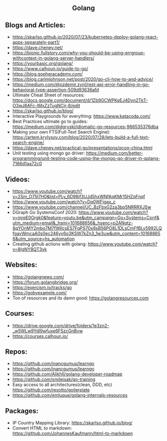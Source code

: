 <h2 align="center"> Golang </h2>

## Blogs and Articles:
 * https://skarlso.github.io/2020/07/23/kubernetes-deploy-golang-react-apps-separately-part1/
 * https://dave.cheney.net/
 * https://bionic.fullstory.com/why-you-should-be-using-errgroup-withcontext-in-golang-server-handlers/
 * https://yourbasic.org/golang/
 * https://www.calhoun.io/guide-to-go/
 * https://blog.gopheracademy.com/
 * https://blog.carlmjohnson.net/post/2020/go-cli-how-to-and-advice/
 * https://medium.com/@ozdemir.zynl/rest-api-error-handling-in-go-behavioral-type-assertion-509d93636afd
 * Ultimate Cheat Sheet of resources: https://docs.google.com/document/d/1Zb9GCWPKeEJ4Dyn2TkT-O3wJ8AFc-IMxZzTugNCjr-8/edit
 * https://skarlso.github.io/blog/
 * Interactive Playgrounds for everything: https://www.katacoda.com/
 * Best Practices ultimate go to guides: https://medium.com/@dgryski/idiomatic-go-resources-966535376dba
 * Making your own FTS(Full-Text Search Engine): https://artem.krylysov.com/blog/2020/07/28/lets-build-a-full-text-search-engine/
 * https://dave.cheney.net/practical-go/presentations/qcon-china.html
 * Unit testing using mongo go driver: https://medium.com/better-programming/unit-testing-code-using-the-mongo-go-driver-in-golang-7166d1aa72c0

## Videos:
 * https://www.youtube.com/watch?v=2Sm_O75I7H0&list=PLy_6D98if3UJd5hxWNfAqKMr15HZqFnqf
 * https://www.youtube.com/watch?v=Dq0WFigax_c
 * https://www.youtube.com/channel/UC_BzFbxG2za3bp5NRRRXJSw
 * DGraph Go SystemsConf 2020: https://www.youtube.com/watch?v=inrqE0Grgk0&feature=youtu.be&utm_campaign=Go+Systems+Conf&utm_medium=email&_hsmi=101688656&_hsenc=p2ANqtz-8qYOnMY2mbo7M7fWIlcsES7FqPS70x8sB56PO8L1DLsCmFfBLv5992LQfgavWmcaA0s0ec246yv6o3KSW7kZn3_1w3uw&utm_content=101688656&utm_source=hs_automation
 * Creating github actions with golang: https://www.youtube.com/watch?v=8IgNY8QT3vk

## Websites:
 * https://golangnews.com/
 * https://forum.golangbridge.org/
 * https://exercism.io/tracks/go
 * https://gobyexample.com/
 * Ton of resources and its damn good: https://golangresources.com

## Courses:
 * https://drive.google.com/drive/folders/1e3zn2-_w5WLw9YdI9wfuxe6FSzcGnBvw
 * https://courses.calhoun.io/

## Repos:
 * https://github.com/inancgumus/learngo
 * https://github.com/inancgumus/learngo
 * https://github.com/Alikhll/golang-developer-roadmap
 * https://github.com/smileisak/go-training
 * Easy access to all architectures(clean, DDD, etc) https://github.com/resotto/goilerplate
 * https://github.com/emluque/golang-internals-resources

## Packages:
 * IP Country Mapping Library: https://skarlso.github.io/blog/
 * Convert HTML to markdown: https://github.com/JohannesKaufmann/html-to-markdown

